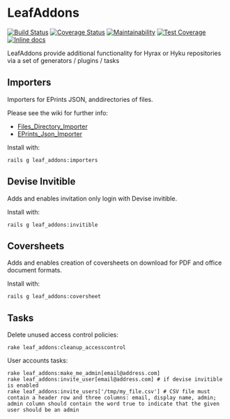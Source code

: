


# LeafAddons

[![Build Status](https://travis-ci.org/research-technologies/leaf_addons.svg?branch=master)](https://travis-ci.org/research-technologies/leaf_addons)
[![Coverage Status](https://coveralls.io/repos/github/research-technologies/leaf_addons/badge.svg?branch=master)](https://coveralls.io/github/research-technologies/leaf_addons?branch=master)
[![Maintainability](https://api.codeclimate.com/v1/badges/59592cff3f45fdb42f72/maintainability)](https://codeclimate.com/github/research-technologies/leaf_addons/maintainability)
[![Test Coverage](https://api.codeclimate.com/v1/badges/59592cff3f45fdb42f72/test_coverage)](https://codeclimate.com/github/research-technologies/leaf_addons/test_coverage)
[![Inline docs](http://inch-ci.org/github/research-technologies/leaf_addons.svg?branch=master)](http://inch-ci.org/github/research-technologies/leaf_addons)

LeafAddons provide additional functionality for Hyrax or Hyku repositories via a set of generators / plugins / tasks

## Importers

Importers for EPrints JSON, anddirectories of files.

Please see the wiki for further info:

* [Files_Directory_Importer](https://github.com/research-technologies/leaf_addons/wiki/Files_Directory_Importer)
* [EPrints_Json_Importer](https://github.com/research-technologies/leaf_addons/wiki/EPrints_Json_Importer)

Install with:

```
rails g leaf_addons:importers
```

## Devise Invitible

Adds and enables invitation only login with Devise invitible.

Install with:

```
rails g leaf_addons:invitible
```

## Coversheets

Adds and enables creation of coversheets on download for PDF and office document formats.

Install with:

```
rails g leaf_addons:coversheet
```

## Tasks

Delete unused access control policies:

```
rake leaf_addons:cleanup_accesscontrol
```

User accounts tasks:
```
rake leaf_addons:make_me_admin[email@address.com]
rake leaf_addons:invite_user[email@address.com] # if devise invitible is enabled
rake leaf_addons:invite_users['/tmp/my_file.csv'] # CSV file must contain a header row and three columns: email, display name, admin; admin column should contain the word true to indicate that the given user should be an admin

```
